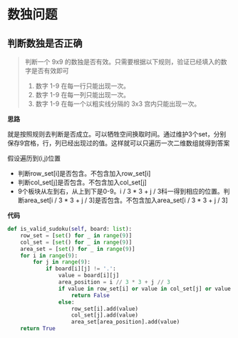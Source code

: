 # 数独问题

## 判断数独是否正确

>判断一个 9x9 的数独是否有效。只需要根据以下规则，验证已经填入的数字是否有效即可 
>1. 数字 1-9 在每一行只能出现一次。
>2. 数字 1-9 在每一列只能出现一次。
>3. 数字 1-9 在每一个以粗实线分隔的 3x3 宫内只能出现一次。

**思路**

就是按照规则去判断是否成立。可以牺牲空间换取时间。通过维护3个set，分别保存9宫格，行，列已经出现过的值。这样就可以只遍历一次二维数组就得到答案

假设遍历到(i,j)位置
- 判断row_set[i]是否包含。不包含加入row_set[i]
- 判断col_set[j]是否包含。不包含加入col_set[j]
- 9个板块从左到右，从上到下是0-9。i / 3 * 3 + j / 3科一得到相应的位置。判断area_set[i / 3 * 3 + j / 3]是否包含。不包含加入area_set[i / 3 * 3 + j / 3]


**代码**

```python
def is_valid_sudoku(self, board: list):
    row_set = [set() for _ in range(9)]
    col_set = [set() for _ in range(9)]
    area_set = [set() for _ in range(9)]
    for i in range(9):
        for j in range(9):
            if board[i][j] != '.':
                value = board[i][j]
                area_position = i // 3 * 3 + j // 3
                if value in row_set[i] or value in col_set[j] or value in area_set[area_position]:
                    return False
                else:
                    row_set[i].add(value)
                    col_set[j].add(value)
                    area_set[area_position].add(value)
    return True
```